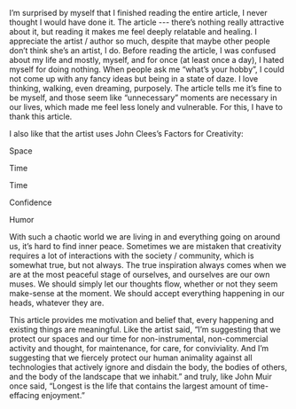I’m surprised by myself that I finished reading the entire article, I never thought I would have done it. The article --- there’s nothing really attractive about it, but reading it makes me feel deeply relatable and healing. I appreciate the artist / author so much, despite that maybe other people don’t think she’s an artist, I do. Before reading the article, I was confused about my life and mostly, myself, and for once (at least once a day), I hated myself for doing nothing. When people ask me “what’s your hobby”, I could not come up with any fancy ideas but being in a state of daze. I love thinking, walking, even dreaming, purposely. The article tells me it’s fine to be myself, and those seem like “unnecessary” moments are necessary in our lives, which made me feel less lonely and vulnerable. For this, I have to thank this article. 

I also like that the artist uses John Clees’s Factors for Creativity:

Space

Time

Time

Confidence

Humor

With such a chaotic world we are living in and everything going on around us, it’s hard to find inner peace. Sometimes we are mistaken that creativity requires a lot of interactions with the society / community, which is somewhat true, but not always. The true inspiration always comes when we are at the most peaceful stage of ourselves, and ourselves are our own muses. We should simply let our thoughts flow, whether or not they seem make-sense at the moment. We should accept everything happening in our heads, whatever they are.
 
This article provides me motivation and belief that, every happening and existing things are meaningful. Like the artist said, “I’m suggesting that we protect our spaces and our time for non-instrumental, non-commercial activity and thought, for maintenance, for care, for conviviality. And I’m suggesting that we fiercely protect our human animality against all technologies that actively ignore and disdain the body, the bodies of others, and the body of the landscape that we inhabit.” and truly, like John Muir once said, “Longest is the life that contains the largest amount of time-effacing enjoyment.”
